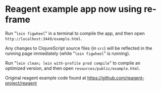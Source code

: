 # Reagent example app now using re-frame

Run "`lein figwheel`" in a terminal to compile the app, and then open `http://localhost:3449/example.html`.

Any changes to ClojureScript source files (in `src`) will be reflected in the running page immediately (while "`lein figwheel`" is running).

Run "`lein clean; lein with-profile prod compile`" to compile an optimized version, and then open `resources/public/example.html`.

Original reagent example code found at https://github.com/reagent-project/reagent

